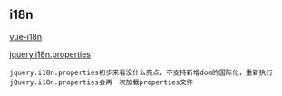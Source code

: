 ## i18n
[vue-i18n](https://juejin.im/post/6844903934541512711)

[jquery.i18n.properties](https://www.npmjs.com/package/jquery-i18n-properties)

    jquery.i18n.properties初步来看没什么亮点，不支持新增dom的国际化，重新执行jQuery.i18n.properties会再一次加载properties文件